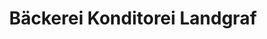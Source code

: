 ---
title: "Bäckerei Konditorei Landgraf"
url: /eslarn/baeckerei-konditorei-landgraf/
shop: Bäckerei
---
